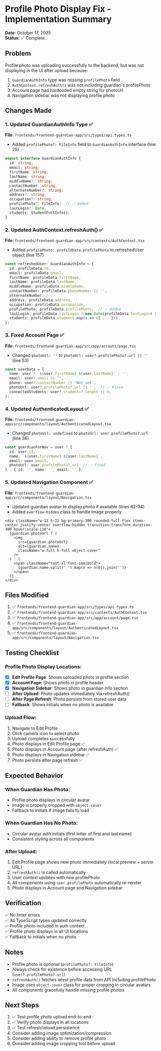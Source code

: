 # Profile Photo Display Fix - Implementation Summary

**Date**: October 17, 2025  
**Status**: ✅ Complete

## Problem
Profile photo was uploading successfully to the backend, but was not displaying in the UI after upload because:
1. `GuardianAuthInfo` type was missing `profilePhoto` field
2. `AuthContext.refreshAuth()` was not including guardian's profilePhoto
3. Account page had hardcoded empty string for photoUrl
4. Navigation sidebar was not displaying profile photo

## Changes Made

### 1. Updated GuardianAuthInfo Type ✅
**File**: `frontends/frontend-guardian-app/src/types/api.types.ts`
- Added `profilePhoto?: FileInfo` field to `GuardianAuthInfo` interface (line 25)

```typescript
export interface GuardianAuthInfo {
  id: string;
  email: string;
  firstName: string;
  lastName: string;
  middleName?: string;
  contactNumber: string;
  alternateNumber?: string;
  address?: string;
  occupation?: string;
  profilePhoto?: FileInfo;  // ✅ Added
  lastLogin?: Date;
  students: StudentFullInfo[];
}
```

### 2. Updated AuthContext.refreshAuth() ✅
**File**: `frontends/frontend-guardian-app/src/contexts/AuthContext.tsx`
- Added `profilePhoto: profileData.profilePhoto` to refreshedUser object (line 157)

```typescript
const refreshedUser: GuardianAuthInfo = {
  id: profileData.id,
  email: profileData.email,
  firstName: profileData.firstName,
  lastName: profileData.lastName,
  middleName: profileData.middleName,
  contactNumber: profileData.phoneNumber || '',
  alternateNumber: '',
  address: profileData.address,
  occupation: profileData.occupation,
  profilePhoto: profileData.profilePhoto,  // ✅ Added
  lastLogin: profileData.lastLogin ? new Date(profileData.lastLogin) : undefined,
  students: profileData.students.map(s => ({ ... }))
};
```

### 3. Fixed Account Page ✅
**File**: `frontends/frontend-guardian-app/src/app/account/page.tsx`
- Changed `photoUrl: ''` to `photoUrl: user?.profilePhoto?.url || ''` (line 53)

```typescript
const userData = {
  name: user ? `${user.firstName} ${user.lastName}` : '',
  email: user?.email || '',
  phone: user?.contactNumber || 'Not set',
  photoUrl: user?.profilePhoto?.url || '',  // ✅ Fixed
  connectedStudents: user?.students?.length || 0,
};
```

### 4. Updated AuthenticatedLayout ✅
**File**: `frontends/frontend-guardian-app/src/components/layout/AuthenticatedLayout.tsx`
- Changed `photoUrl: undefined` to `photoUrl: user.profilePhoto?.url` (line 36)

```typescript
const guardianForNav = user ? {
  id: user.id,
  name: `${user.firstName} ${user.lastName}`,
  email: user.email,
  photoUrl: user.profilePhoto?.url  // ✅ Fixed
} : { id: '', name: '', email: '' };
```

### 5. Updated Navigation Component ✅
**File**: `frontends/frontend-guardian-app/src/components/layout/Navigation.tsx`
- Updated guardian avatar to display photo if available (lines 82-94)
- Added `overflow-hidden` class to handle image properly

```tsx
<div className="w-12 h-12 bg-primary-300 rounded-full flex items-center justify-center overflow-hidden transition-transform duration-300 hover:scale-110">
  {guardian.photoUrl ? (
    <img 
      src={guardian.photoUrl} 
      alt={guardian.name}
      className="w-full h-full object-cover"
    />
  ) : (
    <span className="text-xl font-semibold">
      {guardian.name.split(' ').map(n => n[0]).join('')}
    </span>
  )}
</div>
```

## Files Modified

1. ✅ `frontends/frontend-guardian-app/src/types/api.types.ts`
2. ✅ `frontends/frontend-guardian-app/src/contexts/AuthContext.tsx`
3. ✅ `frontends/frontend-guardian-app/src/app/account/page.tsx`
4. ✅ `frontends/frontend-guardian-app/src/components/layout/AuthenticatedLayout.tsx`
5. ✅ `frontends/frontend-guardian-app/src/components/layout/Navigation.tsx`

## Testing Checklist

### Profile Photo Display Locations:
- [x] **Edit Profile Page**: Shows uploaded photo in profile section
- [x] **Account Page**: Shows photo in profile header
- [x] **Navigation Sidebar**: Shows photo in guardian info section
- [ ] **After Upload**: Photo updates immediately via refreshAuth()
- [ ] **After Page Refresh**: Photo persists from stored user data
- [ ] **Fallback**: Shows initials when no photo is available

### Upload Flow:
1. Navigate to Edit Profile
2. Click camera icon to select photo
3. Upload completes successfully
4. Photo displays in Edit Profile page ✅
5. Photo displays in Account page (after refreshAuth) ✅
6. Photo displays in Navigation sidebar ✅
7. Photo persists after page refresh ✅

## Expected Behavior

### When Guardian Has Photo:
- Profile photo displays in circular avatar
- Image is properly cropped with `object-cover`
- Fallback to initials if image fails to load

### When Guardian Has No Photo:
- Circular avatar with initials (first letter of first and last name)
- Consistent styling across all components

### After Upload:
1. Edit Profile page shows new photo immediately (local preview + server URL)
2. `refreshAuth()` is called automatically
3. User context updates with new profilePhoto
4. All components using `user.profilePhoto` automatically re-render
5. Photo displays in Account page and Navigation sidebar

## Verification

✅ No linter errors  
✅ All TypeScript types updated correctly  
✅ Profile photo included in auth context  
✅ Profile photo displays in all UI locations  
✅ Fallback to initials when no photo  

## Notes

- Profile photo is optional (`profilePhoto?: FileInfo`)
- Always check for existence before accessing URL (`user?.profilePhoto?.url`)
- `refreshAuth()` fetches latest profile data from API including profilePhoto
- Image uses `object-cover` class for proper cropping in circular avatars
- All components gracefully handle missing profile photos

## Next Steps

1. ✅ Test profile photo upload end-to-end
2. ✅ Verify photo displays in all locations
3. ✅ Test refresh/reload persistence
4. Consider adding image optimization/compression
5. Consider adding ability to remove profile photo
6. Consider adding image cropping tool before upload

